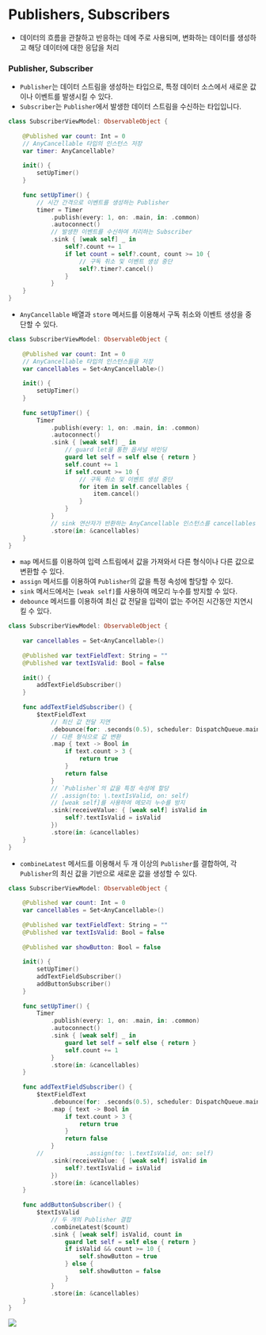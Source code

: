 # Publishers, Subscribers
- 데이터의 흐름을 관찰하고 반응하는 데에 주로 사용되며, 변화하는 데이터를 생성하고 해당 데이터에 대한 응답을 처리

### Publisher, Subscriber
- `Publisher`는 데이터 스트림을 생성하는 타입으로, 특정 데이터 소스에서 새로운 값이나 이벤트를 발생시킬 수 있다.
- `Subscriber`는 `Publisher`에서 발생한 데이터 스트림을 수신하는 타입입니다.
```swift
class SubscriberViewModel: ObservableObject {
    
    @Published var count: Int = 0
    // AnyCancellable 타입의 인스턴스 저장
    var timer: AnyCancellable?
    
    init() {
        setUpTimer()
    }
    
    func setUpTimer() {
        // 시간 간격으로 이벤트를 생성하는 Publisher
        timer = Timer
            .publish(every: 1, on: .main, in: .common)
            .autoconnect()
            // 발생한 이벤트를 수신하여 처리하는 Subscriber
            .sink { [weak self] _ in
                self?.count += 1
                if let count = self?.count, count >= 10 {
                    // 구독 취소 및 이벤트 생성 중단
                    self?.timer?.cancel()
                }
            }
    }
}
```
- `AnyCancellable` 배열과 `store` 메서드를 이용해서 구독 취소와 이벤트 생성을 중단할 수 있다.
```swift
class SubscriberViewModel: ObservableObject {
    
    @Published var count: Int = 0
    // AnyCancellable 타입의 인스턴스들을 저장
    var cancellables = Set<AnyCancellable>()
    
    init() {
        setUpTimer()
    }
    
    func setUpTimer() {
        Timer
            .publish(every: 1, on: .main, in: .common)
            .autoconnect()
            .sink { [weak self] _ in
                // guard let을 통한 옵셔널 바인딩
                guard let self = self else { return }
                self.count += 1
                if self.count >= 10 {
                    // 구독 취소 및 이벤트 생성 중단
                    for item in self.cancellables {
                        item.cancel()
                    }
                }
            }
            // sink 연산자가 반환하는 AnyCancellable 인스턴스를 cancellables 변수에 저장
            .store(in: &cancellables)
    }
}
```
- `map` 메서드를 이용하여 입력 스트림에서 값을 가져와서 다른 형식이나 다른 값으로 변환할 수 있다.
- `assign` 메서드를 이용하여 `Publisher`의 값을 특정 속성에 할당할 수 있다.
- `sink` 메서드에서는 `[weak self]`를 사용하여 메모리 누수를 방지할 수 있다.
- `debounce` 메서드를 이용하여 최신 값 전달을 입력이 없는 주어진 시간동안 지연시킬 수 있다.
```swift
class SubscriberViewModel: ObservableObject {
    
    var cancellables = Set<AnyCancellable>()
    
    @Published var textFieldText: String = ""
    @Published var textIsValid: Bool = false
    
    init() {
        addTextFieldSubscriber()
    }
    
    func addTextFieldSubscriber() {
        $textFieldText
            // 최신 값 전달 지연
            .debounce(for: .seconds(0.5), scheduler: DispatchQueue.main)
            // 다른 형식으로 값 변환
            .map { text -> Bool in
                if text.count > 3 {
                    return true
                }
                return false
            }
            // `Publisher`의 값을 특정 속성에 할당
            // .assign(to: \.textIsValid, on: self)
            // [weak self]를 사용하여 메모리 누수를 방지
            .sink(receiveValue: { [weak self] isValid in
                self?.textIsValid = isValid
            })
            .store(in: &cancellables)
    }
}
```
- `combineLatest` 메서드를 이용해서 두 개 이상의 `Publisher`를 결합하여, 각 `Publisher`의 최신 값을 기반으로 새로운 값을 생성할 수 있다.
```swift
class SubscriberViewModel: ObservableObject {
    
    @Published var count: Int = 0
    var cancellables = Set<AnyCancellable>()
    
    @Published var textFieldText: String = ""
    @Published var textIsValid: Bool = false
    
    @Published var showButton: Bool = false
    
    init() {
        setUpTimer()
        addTextFieldSubscriber()
        addButtonSubscriber()
    }
    
    func setUpTimer() {
        Timer
            .publish(every: 1, on: .main, in: .common)
            .autoconnect()
            .sink { [weak self] _ in
                guard let self = self else { return }
                self.count += 1
            }
            .store(in: &cancellables)
    }
    
    func addTextFieldSubscriber() {
        $textFieldText
            .debounce(for: .seconds(0.5), scheduler: DispatchQueue.main)
            .map { text -> Bool in
                if text.count > 3 {
                    return true
                }
                return false
            }
        //            .assign(to: \.textIsValid, on: self)
            .sink(receiveValue: { [weak self] isValid in
                self?.textIsValid = isValid
            })
            .store(in: &cancellables)
    }
    
    func addButtonSubscriber() {
        $textIsValid
            // 두 개의 Publisher 결합
            .combineLatest($count)
            .sink { [weak self] isValid, count in
                guard let self = self else { return }
                if isValid && count >= 10 {
                    self.showButton = true
                } else {
                    self.showButton = false
                }
            }
            .store(in: &cancellables)
    }
}
```
![](https://velog.velcdn.com/images/snack/post/c458e4b2-8df3-411b-9b7d-4866ae2601f0/image.png)


